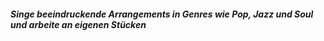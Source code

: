##### Singe beeindruckende Arrangements in Genres wie Pop, Jazz und Soul und arbeite an eigenen Stücken
